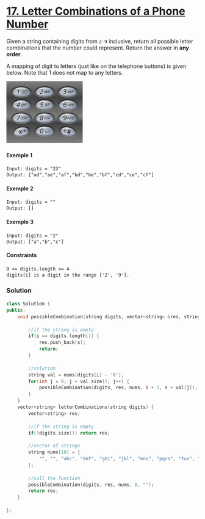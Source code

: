 # [17. Letter Combinations of a Phone Number](https://leetcode.com/problems/letter-combinations-of-a-phone-number/)

Given a string containing digits from `2-9` inclusive, return all possible letter combinations that the number could represent. Return the answer in **any order**.

A mapping of digit to letters (just like on the telephone buttons) is given below. Note that 1 does not map to any letters.

![question_17.png](images/question_17.png)

#### Exemple 1

```
Input: digits = "23"
Output: ["ad","ae","af","bd","be","bf","cd","ce","cf"]
```

#### Exemple 2

```
Input: digits = ""
Output: []
```

#### Exemple 3

```
Input: digits = "2"
Output: ["a","b","c"]
```

#### Constraints

```
0 <= digits.length <= 4
digits[i] is a digit in the range ['2', '9'].
```

### Solution

```cpp
class Solution {
public:
    void possibleCombination(string digits, vector<string> &res, string nums[], int i, string s) {

        //if the string is empty
        if(i == digits.length()) {
            res.push_back(s);
            return;
        }

        //solution
        string val = nums[digits[i] - '0'];
        for(int j = 0; j < val.size(); j++) {
            possibleCombination(digits, res, nums, i + 1, s + val[j]);
        }
    }
    vector<string> letterCombinations(string digits) {
        vector<string> res;

        //if the string is empty
        if(!digits.size()) return res;

        //vector of strings
        string nums[10] = {
            "", "", "abc", "def", "ghi", "jkl", "mno", "pqrs", "tuv", "wxyz"
        };

        //call the function
        possibleCombination(digits, res, nums, 0, "");
        return res;
    }

};
```

